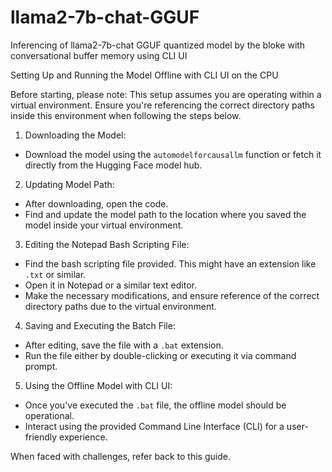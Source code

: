 # llama2-7b-chat-GGUF
Inferencing of llama2-7b-chat GGUF quantized model by the bloke with conversational buffer memory using CLI UI

Setting Up and Running the Model Offline with CLI UI on the CPU

Before starting, please note:
This setup assumes you are operating within a virtual environment. Ensure you're referencing the correct directory paths inside this environment when following the steps below.

1. Downloading the Model:
- Download the model using the `automodelforcausallm` function or fetch it directly from the Hugging Face model hub.

2. Updating Model Path:
- After downloading, open the code.
- Find and update the model path to the location where you saved the model inside your virtual environment.

3. Editing the Notepad Bash Scripting File:
- Find the bash scripting file provided. This might have an extension like `.txt` or similar.
- Open it in Notepad or a similar text editor.
- Make the necessary modifications, and ensure reference of the correct directory paths due to the virtual environment.

4. Saving and Executing the Batch File:
- After editing, save the file with a `.bat` extension.
- Run the file either by double-clicking or executing it via command prompt.

5. Using the Offline Model with CLI UI:
- Once you've executed the `.bat` file, the offline model should be operational.
- Interact using the provided Command Line Interface (CLI) for a user-friendly experience.

When faced with challenges, refer back to this guide.

